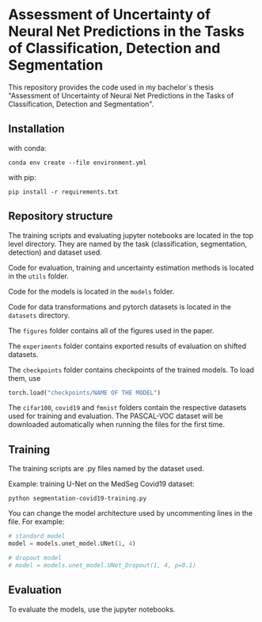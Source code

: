 # Assessment of Uncertainty of Neural Net Predictions in the Tasks of Classification, Detection and Segmentation

This repository provides the code used in my bachelor`s thesis "Assessment of Uncertainty of Neural Net Predictions in the Tasks of Classification, Detection and Segmentation".

## Installation
with conda:
```
conda env create --file environment.yml
```
with pip:
```
pip install -r requirements.txt
```
## Repository structure
The training scripts and evaluating jupyter notebooks are located in the top level directory. They are named by the task (classification, segmentation, detection) and dataset used.

Code for evaluation, training and uncertainty estimation methods is located in the ``utils`` folder.

Code for the models is located in the ``models`` folder.

Code for data transformations and pytorch datasets is located in the ``datasets`` directory.

The ``figures`` folder contains all of the figures used in the paper.

The ``experiments`` folder contains exported results of evaluation on shifted datasets.

The ``checkpoints`` folder contains checkpoints of the trained models. To load them, use 
```python
torch.load("checkpoints/NAME OF THE MODEL")
```

The ``cifar100``, ``covid19`` and ``fmnist`` folders contain the respective datasets used for training and evaluation. The PASCAL-VOC dataset will be downloaded automatically when running the files for the first time.


## Training
The training scripts are .py files named by the dataset used. 

Example: training U-Net on the MedSeg Covid19 dataset:
```
python segmentation-covid19-training.py
```
You can change the model architecture used by uncommenting lines in the file. For example:

```python
# standard model
model = models.unet_model.UNet(1, 4)

# dropout model
# model = models.unet_model.UNet_Dropout(1, 4, p=0.1)
```

## Evaluation
To evaluate the models, use the jupyter notebooks.